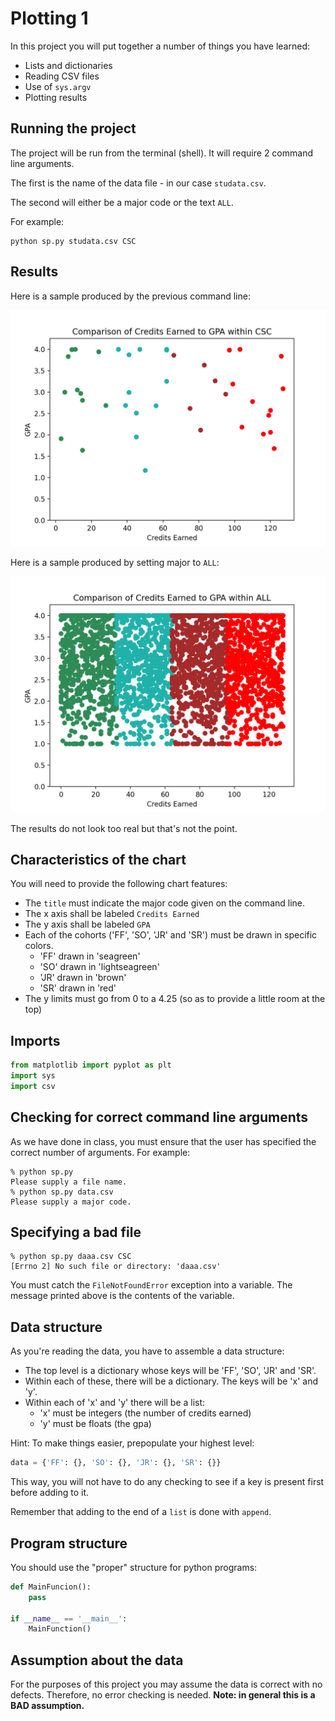 # Plotting 1

In this project you will put together a number of things you have learned:

* Lists and dictionaries
* Reading CSV files
* Use of `sys.argv`
* Plotting results

## Running the project

The project will be run from the terminal (shell). It will require 2 command line arguments.

The first is the name of the data file - in our case `studata.csv`.

The second will either be a major code or the text `ALL`.

For example:

```text
python sp.py studata.csv CSC
```

## Results

Here is a sample produced by the previous command line:

![CSC](csc.png)

Here is a sample produced by setting major to `ALL`:

![ALL](all.png)

The results do not look too real but that's not the point.

## Characteristics of the chart

You will need to provide the following chart features:

* The `title` must indicate the major code given on the command line.
* The x axis shall be labeled `Credits Earned`
* The y axis shall be labeled `GPA`
* Each of the cohorts ('FF', 'SO', 'JR' and 'SR') must be drawn in specific colors.
   * 'FF' drawn in 'seagreen'
   * 'SO' drawn in 'lightseagreen'
   * 'JR' drawn in 'brown'
   * 'SR' drawn in 'red'
* The y limits must go from 0 to a 4.25 (so as to provide a little room at the top)

## Imports

```python
from matplotlib import pyplot as plt
import sys
import csv
```

## Checking for correct command line arguments

As we have done in class, you must ensure that the user has specified the correct number of arguments. For example:

```text
% python sp.py 
Please supply a file name.
% python sp.py data.csv 
Please supply a major code.
```

## Specifying a bad file

```text
% python sp.py daaa.csv CSC 
[Errno 2] No such file or directory: 'daaa.csv'
```

You must catch the `FileNotFoundError` exception into a variable. The message printed above is the contents of the variable.

## Data structure

As you're reading the data, you have to assemble a data structure:

* The top level is a dictionary whose keys will be 'FF', 'SO', 'JR' and 'SR'.
* Within each of these, there will be a dictionary. The keys will be 'x' and 'y'.
* Within each of 'x' and 'y' there will be a list:
   * 'x' must be integers (the number of credits earned)
   * 'y' must be floats (the gpa)

Hint: To make things easier, prepopulate your highest level:

```python
data = {'FF': {}, 'SO': {}, 'JR': {}, 'SR': {}}
```

This way, you will not have to do any checking to see if a key is present first before adding to it.

Remember that adding to the end of a `list` is done with `append`.

## Program structure

You should use the "proper" structure for python programs:

```python
def MainFuncion():
	pass

if __name__ == '__main__':
	MainFunction()
```

## Assumption about the data

For the purposes of this project you may assume the data is correct with no defects. Therefore, no error checking is needed. **Note: in general this is a BAD assumption.**
